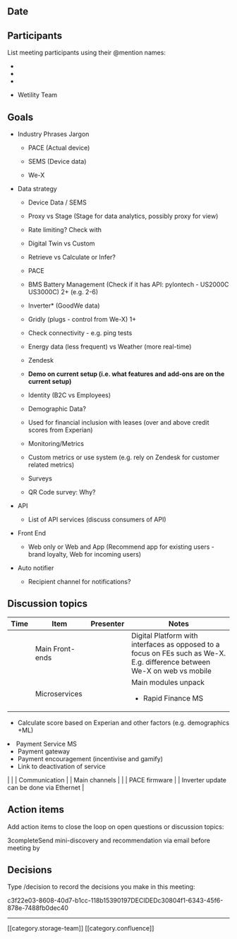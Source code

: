 
## Date



## Participants
List meeting participants using their @mention names:


* 


* 


* 


* Wetility Team




## Goals

* Industry Phrases Jargon


    * PACE (Actual device)


    * SEMS (Device data)


    * We-X



    
* Data strategy


    * Device Data / SEMS


    * Proxy vs Stage (Stage for data analytics, possibly proxy for view)


    * Rate limiting? Check with 


    * Digital Twin vs Custom


    * Retrieve vs Calculate or Infer?



    
    * PACE


    * BMS Battery Management (Check if it has API: pylontech - US2000C US3000C) 2+ (e.g. 2-6)


    * Inverter\* (GoodWe data)


    * Gridly (plugs - control from We-X) 1+


    * Check connectivity - e.g. ping tests



    
    * Energy data (less frequent) vs Weather (more real-time) 


    * Zendesk


    *  **Demo on current setup (i.e. what features and add-ons are on the current setup)** 



    
    * Identity (B2C vs Employees)


    * Demographic Data?


    * Used for financial inclusion with leases (over and above credit scores from Experian)



    

    
    * Monitoring/Metrics


    * Custom metrics or use system (e.g. rely on Zendesk for customer related metrics)



    
    * Surveys


    * QR Code survey: Why?



    

    
* API


    * List of API services (discuss consumers of API)



    
* Front End


    * Web only or Web and App (Recommend app for existing users - brand loyalty, Web for incoming users)



    
* Auto notifier


    * Recipient channel for notifications?



    


## Discussion topics


| Time | Item | Presenter | Notes | 
|  --- |  --- |  --- |  --- | 
|  | Main Front-ends |  | Digital Platform with interfaces as opposed to a focus on FEs such as We-X. E.g. difference between We-X on web vs mobile | 
|  | Microservices |  | Main modules unpack<ul><li>Rapid Finance MS

<ul><li>Calculate score based on Experian and other factors (e.g. demographics +ML)

</li></ul></li><li>Payment Service MS

<ul><li>Payment gateway

</li><li>Payment encouragement (incentivise and gamify)

</li><li>Link to deactivation of service

</li></ul></li></ul> | 
|  | Communication |  | Main channels | 
|  | PACE firmware |  | Inverter update can be done via Ethernet | 






## Action items
Add action items to close the loop on open questions or discussion topics:

3completeSend mini-discovery and recommendation via email before meeting  by 
## Decisions
Type /decision to record the decisions you make in this meeting:

c3f22e03-8608-40d7-b1cc-118b15390197DECIDEDc30804f1-6343-45f6-878e-7488fb0dec40

*****

[[category.storage-team]] 
[[category.confluence]] 
